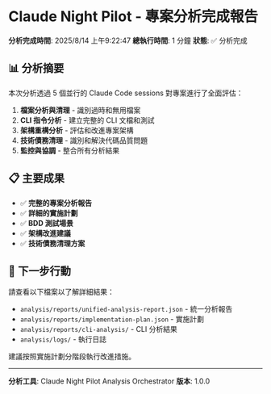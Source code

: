 # Claude Night Pilot - 專案分析完成報告

**分析完成時間**: 2025/8/14 上午9:22:47
**總執行時間**: 1 分鐘
**狀態**: ✅ 分析完成

## 📊 分析摘要

本次分析透過 5 個並行的 Claude Code sessions 對專案進行了全面評估：

1. **檔案分析與清理** - 識別過時和無用檔案
2. **CLI 指令分析** - 建立完整的 CLI 文檔和測試
3. **架構重構分析** - 評估和改進專案架構
4. **技術債務清理** - 識別和解決代碼品質問題
5. **監控與協調** - 整合所有分析結果

## 📋 主要成果

- ✅ **完整的專案分析報告**
- ✅ **詳細的實施計劃**
- ✅ **BDD 測試場景**
- ✅ **架構改進建議**
- ✅ **技術債務清理方案**

## 🚀 下一步行動

請查看以下檔案以了解詳細結果：

- `analysis/reports/unified-analysis-report.json` - 統一分析報告
- `analysis/reports/implementation-plan.json` - 實施計劃
- `analysis/reports/cli-analysis/` - CLI 分析結果
- `analysis/logs/` - 執行日誌

建議按照實施計劃分階段執行改進措施。

---

**分析工具**: Claude Night Pilot Analysis Orchestrator
**版本**: 1.0.0

